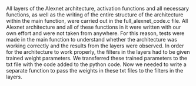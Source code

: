 All layers of the Alexnet architecture, activation functions and all necessary functions, as well as the writing of the entire structure of the architecture within the main function, were carried out in the full_alexnet_code.c file. All Alexnet architecture and all of these functions in it were written with our own effort and were not taken from anywhere. For this reason, tests were made in the main function to understand whether the architecture was working correctly and the results from the layers were observed. In order for the architecture to work properly, the filters in the layers had to be given trained weight parameters. We transferred these trained parameters to the txt file with the code added to the python code. Now we needed to write a separate function to pass the weights in these txt files to the filters in the layers.
